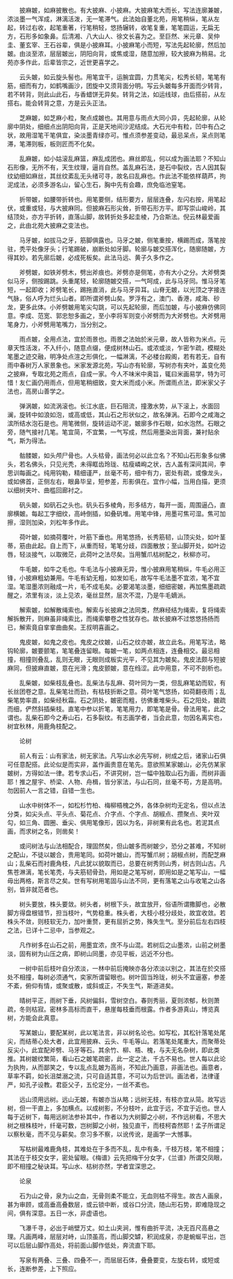 <!-- { "loadSidebar": true } -->
　　披麻皴，如麻披散也。有大披麻、小披麻。大披麻笔大而长，写法连廓兼皴，浓淡墨一气浑成，淋漓活泼，无一笔滞气。此法始自董北苑，用笔稍纵，笔从左起，转过右收，起笔重著，行笔稍轻，悠扬辗转，收笔复重，笔笔圆运，无扁无方，石形多如象鼻。后清湘、八大山人、徐文长喜为之。至巨然、米元章、吴仲圭、董玄宰、王石谷辈，俱是小披麻耳。小披麻笔小而短，写法先起轮廓，然后加皴。由淡至浓，层层皴出，阴阳向背，或焦或湿，随意加擦，较大披麻为稍易。北苑亦多作此，后辈皆宗之，近世更喜学之。

　　云头皴，如云旋头髻也。用笔宜干，运腕宜圆，力贯笔尖，松秀长韧，笔笔有筋，细而有力，如鹤嘴画沙，团旋中又须背面分明。写云头皴每多开面而少转背，若不转背，则此山此石，与香蜡饼无异矣。转背之法，如运线球，由后搭前，从左搭右。能会转背之意，方是云头正法。

　　芝麻皴，如芝麻小粒，聚点成皴也。其用意与雨点大同小异，先起轮廓，从轮廓中阴处，细细点出阴阳向背，正是天地间沙泥结成。大石光中有粒，凹中有凸之状，故用湿笔干笔俱宜，染淡墨青绿亦可。惟点须参差变动，最忌呆点，呆点则笔滞，笔滞则板，板则匠而不化矣。

　　乱麻皴，如小姑滚乱麻篮，麻乱成团也。麻丝即乱，何以成为画法耶？不知山石形像，无所不有，天生纹理，逼肖自然。盖乱麻石法，是石中裂纹，古人因其裂纹幼细如麻丝，其丝纹紊乱无头绪可寻，故名曰乱麻也。作此法不能依样葫芦，拘泥成法，必须多游名山，留心生石，胸中先有会趣，庶免临池窒笔。

　　折带皴，如腰带折转也。用笔要侧，结形要方，层层连叠，左闪右按，用笔起伏，或重或轻，与大披麻同。但披麻石形尖耸，折带石形方平。即写崇山峻岭，其结顶处，亦方平折转，直落山脚，故转折处多起圭棱，乃合斯法。倪云林最爱画之，此由北苑大披麻之变法也。

　　马牙皴，如拔马之牙，筋脚俱露也。马牙之皴，侧笔重按，横踢而成，落笔按驻，秃平处像牙头；行笔踢破，崩断处如牙脚。轮廓与皴交搭浑化，随廓随皴，方得其妙。若先廓后皴，必成死板矣。此法马远、黄子久多作之。

　　斧劈皴，如铁斧劈木，劈出斧痕也。斧劈亦是侧笔，亦有大小之分。大斧劈类似马牙，侧按踢跳。头重尾轻，轮廓随皴交搭，一气呵成，此与马牙同。惟马牙笔短，一起即收；斧劈笔长，踢拖直消，此与马牙异耳。山脊无皴，以光顶之字接连气脉，俗人呼为烂头山者。即所谓斧劈山矣。罗浮有之，澳门、香港，咸海、砂龙，更多此体。小斧劈皴用笔尖勾跳，可以先起轮廓，而后加皴，与小披麻仿佛同意。李成、范宽、郭忠恕多画之，至小李将军则变小斧劈而为大斧劈也。大斧劈用笔身力，小斧劈用笔嘴力，当分别之。

　　雨点皴，全用点法，宜於雨景也。雨景之法始於米元章，故人皆称为米点。元章天性活泼，不入纤小，随意点缀，便成树林山石。或浓或淡，乍密乍疏，模糊处笔墨之迹交融，明净处点渲之形俱化，一幅淋漓，不必楼台殿阁，若有若无，自有雨中春树万人家景象也。米家发源北苑，写山亦有轮廓，写树亦有夹叶，盖变化苑之披麻，专取北苑之雨点，自成一家。今人不味米中奥旨，辄曰米画易学，特为可惜！友仁画仍用雨点，但用笔稍细致，变大米而成小米。所谓雨点法，即米家父子法也，高房山善学之。

　　弹涡皴，如流涡滚也。长江水底，巨石阻流，撞激水势，从下滚上，水面回澜，旋转中如浪如泡，或高或低，其山石之形状似之，故名弹涡。石即今之咸海之滨所结水泡石是也。用笔微侧，旋转运动不泥，皴廓多作石眼，如水泡然。石眼之旁，随气接衬几笔。笔宜简，不宜繁，一气写成，然后用墨染出背面，兼衬贴余气，斯为得法。

　　骷髅皴，如头颅尸骨也。人头枯骨，画法何必以此立名？不知山石形象多似佛头，若名佛头，只见光秃，未得眶齿玲珑、枯瘦嶙峋之状，古人盖有深间其间，李思训每画之。纯用钩勒，精细谨严，丝毫不苟，细中有力，密处有疏，或像龙头，或如佛首，正侧左右，眼鼻毕呈，短参差，形影俱在。宜作小幅，当用白描，更须以细树夹叶、曲槛回廊衬之。

　　矾头皴，如矾石之头也。矾头石多棱角，形多结方，每开一面，周围逼凸，直廓横皴。每起工字细纹，高峙倒插，如叠矾堆。用笔中锋，用墨可焦可湿。焦可加擦，湿则加染，刘松年多作此。

　　荷叶皴，如摘荷覆叶，叶筋下垂也。用笔悠扬，长秀筋韧，山顶尖处，如叶茎蒂，筋由此起。自上而下，从重而轻，笔笔分歧，四面散放；至山脚开处，如叶边唇，轻淡接气，以取微茫，此荷叶之法尽矣。当用蟹爪枯树配之，秋柳亦可。

　　牛毛皴，如牛之毛也。牛毛法与小披麻无异，惟小披麻用笔稍纵，牛毛必用正锋，小披麻粗幼兼用。牛毛有幼无粗，如发如毛，故写牛毛法墨不宜浓，笔不宜湿。笔湿墨浓则融成一片，毛不成毛矣。必要渴笔淡墨，细细密皴，再加焦墨疏疏醒之，浓里有淡，淡上见浓，毫丝显然，层次不混，乃是牛毛嫡派。

　　解索皴，如解散绳索也。解索与长披麻之法同类，然麻经结为绳索，复将绳索解拆散开，则麻虽非绳索比，而绳索攀卷之性犹存也。故长披麻不过悠悠扬扬而已，解索竟自挛挛曲曲矣。王叔明喜画之。

　　鬼皮皴，如鬼之皮也。鬼皮之纹皴，山石之纹亦皴，故立此名。用笔写法，略钩轮廓，皴要颤笔，笔笔叠连留眼。每皴一笔，如两点相连，连叠相交。最忌相撞，相撞则叠乱，乱则无眼，无眼则成板实光平，不见其为皴矣。鬼皮法颇与短披麻同，但披麻直皴，意在光滑；鬼皮颤皴，意在绉涩。此中用意，不可不剖析也。

　　乱柴皴，如柴枝乱叠也。乱柴法与乱麻、荷叶同为一类，但乱麻笔幼而软，有长丝团卷之意。乱柴笔壮而劲，有枯枝折断之意。荷叶笔气悠扬，如荷翻夜雨；乱柴笔势率直，如柴经秋霜。石之阴处，皴密而粗，彷佛重堆柴头。石之阳处，皴疏而细，俨然斜插柴枝。直笔中参以折笔，笔笔用力，即笔笔是骨。骨法用笔，此之谓也。乱柴石即今之寿山石，石多裂纹。有志画学者，当会此意，勿因名离实也，树宜秋林，用鹿角枝配之。

　　论树

　　前人有云：山有家法，树无家法。凡写山水必先写树，树成之后，诸家山石俱可任意配搭。此论似是而实非，盖作画贵意在笔先。意欲照某家皴山，必先仿某家皴树，方得如法一律。若专求山石，不讲究树，岂一幅中独取山石为画，而树非画耶！推之屋宇、桥梁、人物、舟楫，皆分家法，与山石同，丝毫不苟，方是高明。勿因前人一言之错，自错一生也。

　　山水中树体不一，如松杉竹柏、梅柳梧槐之外，各体杂树均无定名，但以点法分类，如尖头点、平头点、菊花点、介字点、个字点、胡椒点、攒聚点、夹叶双勾，如三角、圆圈、垂尖、俱用笔像形，因以为名，非树果有此名也。若泥其点画，而求树之名，则凿矣！

　　或问树法与山法相配合，理固然矣，但山皴多而树皴少，恐分之甚难，不知树之配山，不徒以皴合，贵用笔同。如荷叶皴山，而写蟹爪树；胡椒点树，而配芝麻山；乱柴石而衬鹿角枝，凡此犹以貌取而已，总要在树秀则山秀，树古则山古。凡焦苍淋漓，笔长笔秃，与夫筋韧骨劲，用如是之笔写树，即用如是之笔写山，一幅毋出两格，斯言尽之矣。世有写树用笔固与山法不同，更有落笔之山与收笔之山各别，皆非就范者也。

　　树头要放，株头要敛。树头者，树根下头，故宜放开，俗语所谓撒脚也，必散脚方得盘根错节，担当枝叶，气势稳重。株头者，大枝小枝分歧处，故宜收敛。若株头不敛，则枝软无力，加叶重赘，更有屈折之势，殊失生气。至分前后左右四枝之法，已详十二忌中，当参观之。

　　凡作树多在山石之前，用墨宜浓，庶不与山混。若树后之山墨浓，山前之树墨淡，固有树为山压之病，即树山同墨，亦见平板，远近不分也。

　　一树中前后枝叶自分浓淡，一林中前后掩映亦各分浓淡以别之，其法在於交搭处不相撞，每树必须通气，奕家所谓留眼也。树叶固当玲珑，树头不宜逼塞，参差不紊，俯仰有情，或聚或散，或斜或正，不失生气，斯道进矣。

　　晴树平正，雨树下垂，风树偏斜，雪树空白。春则秀丽，夏则浓郁，秋则萧疏，冬则枯寂。密林多高标而直干，悬崖每枝垂而根露。作者多游真山，博览真树，方能会此真意。

　　写某皴山，要配某树，此以笔法言，非以树名论也。如写松，其松针落笔处尾尖，而结蒂心处大者，此宜用披麻、云头、牛毛等山。若落笔处尾重大，而聚蒂处反尖小，此宜配斧劈、马牙等石。其余竹、柳、梧、槐，与夫无名杂树，即此类推。其树皴纹繁简，看山石之皴笔疏密，此一定之法，千古不易也。世人每以此论为执拘，从而鄙笑之，专以乱点乱皴为高尚，不知此乃画意，非画法也。画意者，草率不羁，如长沮桀溺之流，只可自适其意，不可以为后世训。画法者，法律谨严，如孔子设教。君臣父子，五伦定分，一丝不紊也。

　　远山须用远树。远山无皴，有皴亦当从略；远树无枝，有枝亦宜从简。故写远树，但一干直上，多加横点。以成树影，不分枝叶，此宜于远，不宜于近也。世人每于近树下，每用远树法参补其中，作者以为大树脚之小树，不作远树看，不思大树之根株枝叶，纤毫可数，岂树脚之小树，独见直干，而枝柯杳然耶！孟子所谓足以察秋毫，而不见与薪矣。奈习多不察，以讹传讹，是画学一大憾事。

　　写枯树最难鹿角枝，其难处在于多而不乱，乱中有条，千枝万枝，笔不相撞；其法在于枝交女字，密处留眼。《梅谱》云先把梅干分女字，《兰谱》所谓交凤眼，即不相撞之秘诀耳。写山水、枯树亦然，学者宜深思之。

　　论泉

　　石为山之骨，泉为山之血，无骨则柔不能立，无血则枯不得生。故古人画泉，甚为审顾，或高垂高叠数层，或云锁中断，或谷口分流，随山形石势，即难隐现之间，俱有深意。五日一水，非虚语也。

　　飞瀑千寻，必出于峭壁万丈。如土山夹涧，惟有曲折平流，决无百尺高悬之理。凡画两峰，层层对峙，山顶虽高，而山脚交罅，积润成泉，亦是蜿蜒平出，岂可以后层山脚作高处，将前面山脚作低处，奔流直下耶。

　　写泉有两叠、三叠、四叠不一，而层层石体，叠叠要变，左旋右转，或短或长，连断参差，上下照应。
